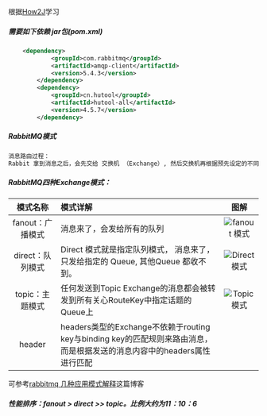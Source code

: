 根据[How2J]学习

[How2J]: https://how2j.cn/k/message/message-rabbitmq/2029.html	"RabbitMQ学习"

##### 需要如下依赖 jar包(pom.xml)

```xml
 	<dependency>
            <groupId>com.rabbitmq</groupId>
            <artifactId>amqp-client</artifactId>
            <version>5.4.3</version>
        </dependency>
        <dependency>
            <groupId>cn.hutool</groupId>
            <artifactId>hutool-all</artifactId>
            <version>4.5.7</version>
        </dependency>
```

##### RabbitMQ模式

```markdown
消息路由过程：
Rabbit 拿到消息之后，会先交给 交换机 （Exchange）, 然后交换机再根据预先设定的不同绑定( Bindings )策略，来确定要发给哪个队列。
```



##### RabbitMQ四种Exchange模式：

|     模式名称     | 模式详解                                                     |                         图解                          |
| :--------------: | :----------------------------------------------------------- | :---------------------------------------------------: |
| fanout：广播模式 | 消息来了，会发给所有的队列                                   | ![fanout 模式](https://stepimagewm.how2j.cn/9237.png) |
| direct：队列模式 | Direct 模式就是指定队列模式， 消息来了，只发给指定的 Queue, 其他Queue 都收不到。 | ![Direct 模式](https://stepimagewm.how2j.cn/9238.png) |
| topic：主题模式  | 任何发送到Topic Exchange的消息都会被转发到所有关心RouteKey中指定话题的Queue上 | ![Topic 模式](https://stepimagewm.how2j.cn/9239.png)  |
|      header      | headers类型的Exchange不依赖于routing key与binding key的匹配规则来路由消息，而是根据发送的消息内容中的headers属性进行匹配 |                                                       |

可参考[rabbitmq 几种应用模式解释]这篇博客

[rabbitmq 几种应用模式解释]: https://my.oschina.net/uwith/blog/3018649	"RabbitMQ几种应用模式解释"

 

###### **性能排序：fanout > direct >> topic。比例大约为11：10：6**

